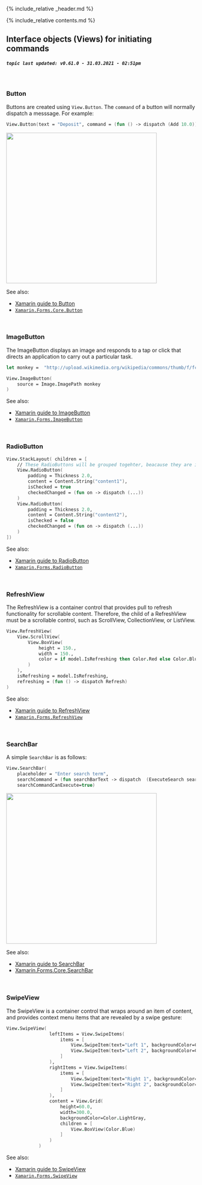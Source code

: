 {% include_relative _header.md %}

{% include_relative contents.md %}

Interface objects (Views) for initiating commands
------
##### `topic last updated: v0.61.0 - 31.03.2021 - 02:51pm`
<br /> 

### Button

Buttons are created using `View.Button`. The `command` of a button will normally dispatch a messsage.  For example:

```fsharp 
View.Button(text = "Deposit", command = (fun () -> dispatch (Add 10.0)))
```
<img src="https://user-images.githubusercontent.com/52166903/60180200-5dfc5b00-9817-11e9-87d1-e3d254b1cf2b.png" width="400">

See also:

* [Xamarin guide to Button](https://docs.microsoft.com/en-us/xamarin/xamarin-forms/user-interface/button)
* [`Xamarin.Forms.Core.Button`](https://docs.microsoft.com/en-us/xamarin/xamarin-forms/user-interface/button/)

<br /> 

### ImageButton

The ImageButton displays an image and responds to a tap or click that directs an application to carry out a particular task.

```fsharp 
let monkey =  "http://upload.wikimedia.org/wikipedia/commons/thumb/f/fc/Papio_anubis_%28Serengeti%2C_2009%29.jpg/200px-Papio_anubis_%28Serengeti%2C_2009%29.jpg"

View.ImageButton(
    source = Image.ImagePath monkey
)
```

See also:

* [Xamarin guide to ImageButton](https://docs.microsoft.com/en-us/xamarin/xamarin-forms/user-interface/imagebutton)
* [`Xamarin.Forms.ImageButton`](https://docs.microsoft.com/en-us/dotnet/api/xamarin.forms.imagebutton)

<br /> 

### RadioButton
```fsharp 
View.StackLayout( children = [
    // These RadioButtons will be grouped togehter, beacause they are in the same StackLayout
    View.RadioButton(
        padding = Thickness 2.0,
        content = Content.String("content1"), 
        isChecked = true
        checkedChanged = (fun on -> dispatch (...))
    )
    View.RadioButton(
        padding = Thickness 2.0,
        content = Content.String("content2"), 
        isChecked = false
        checkedChanged = (fun on -> dispatch (...))
    )
])
```

See also:

* [Xamarin guide to RadioButton](https://docs.microsoft.com/en-us/xamarin/xamarin-forms/user-interface/radiobutton)
* [`Xamarin.Forms.RadioButton`](https://docs.microsoft.com/en-us/dotnet/api/xamarin.forms.radiobutton?view=xamarin-forms)

<br /> 

### RefreshView

The RefreshView is a container control that provides pull to refresh functionality for scrollable content. Therefore, the child of a RefreshView must be a scrollable control, such as ScrollView, CollectionView, or ListView.

```fsharp 
View.RefreshView(
    View.ScrollView(
        View.BoxView(
            height = 150.,
            width = 150.,
            color = if model.IsRefreshing then Color.Red else Color.Blue
        )
    ),
    isRefreshing = model.IsRefreshing,
    refreshing = (fun () -> dispatch Refresh)
)
```
See also:

* [Xamarin guide to RefreshView](https://docs.microsoft.com/en-us/xamarin/xamarin-forms/user-interface/refreshview)
* [`Xamarin.Forms.RefreshView`](https://docs.microsoft.com/en-us/dotnet/api/xamarin.forms.refreshview?view=xamarin-forms)

<br /> 

### SearchBar
A simple `SearchBar` is as follows:

```fsharp
View.SearchBar(
    placeholder = "Enter search term",
    searchCommand = (fun searchBarText -> dispatch  (ExecuteSearch searchBarText)),
    searchCommandCanExecute=true)
```

<img src="https://user-images.githubusercontent.com/52166903/60180196-5d63c480-9817-11e9-9c21-e8b19dee8474.png" width="400">

See also:

* [Xamarin guide to SearchBar](https://docs.microsoft.com/en-us/xamarin/xamarin-forms/user-interface/searchbar)
* [Xamarin.Forms.Core.SearchBar](https://docs.microsoft.com/en-us/dotnet/api/xamarin.forms.searchbar?view=xamarin-forms)

<br /> 

### SwipeView

The SwipeView is a container control that wraps around an item of content, and provides context menu items that are revealed by a swipe gesture:

```fsharp 
View.SwipeView(
                leftItems = View.SwipeItems(
                    items = [
                        View.SwipeItem(text="Left 1", backgroundColor=Color.LightPink)
                        View.SwipeItem(text="Left 2", backgroundColor=Color.LightGreen)
                    ]
                ),
                rightItems = View.SwipeItems(
                    items = [
                        View.SwipeItem(text="Right 1", backgroundColor=Color.LightPink)
                        View.SwipeItem(text="Right 2", backgroundColor=Color.LightGreen)
                    ]
                ),
                content = View.Grid(
                    height=60.0,
                    width=300.0,
                    backgroundColor=Color.LightGray,
                    children = [
                        View.BoxView(Color.Blue)
                    ]
                )
            )
```

See also:

* [Xamarin guide to SwipeView](https://docs.microsoft.com/en-us/xamarin/xamarin-forms/user-interface/swipeview)
* [`Xamarin.Forms.SwipeView`](https://docs.microsoft.com/en-us/dotnet/api/xamarin.forms.swipeview?view=xamarin-forms)